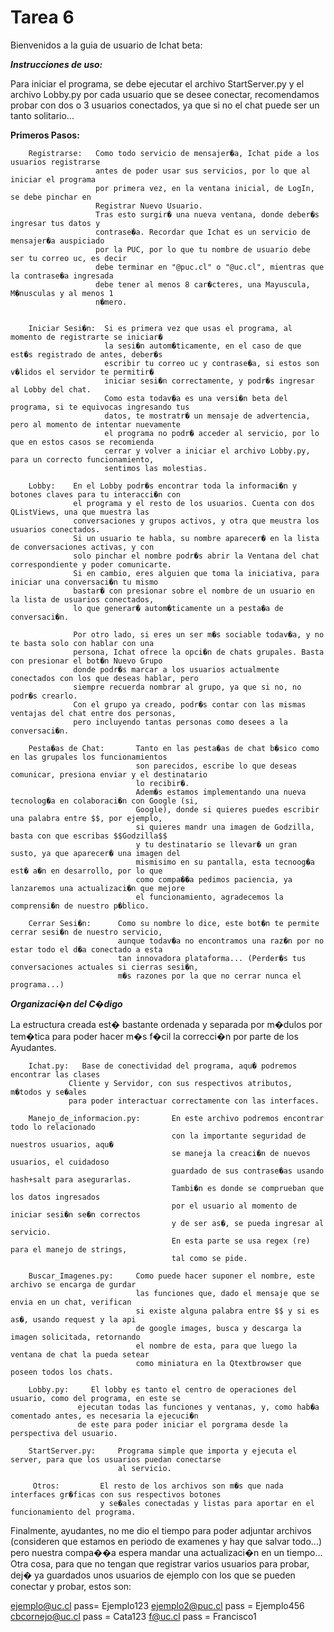 Tarea 6
==========

Bienvenidos a la guia de usuario de Ichat beta:


***Instrucciones de uso:***

Para iniciar el programa, se debe ejecutar el archivo StartServer.py y el archivo Lobby.py por cada
usuario que se desee conectar, recomendamos probar con dos o 3 usuarios conectados, ya que si no
el chat puede ser un tanto solitario...

**Primeros Pasos:**


        Registrarse:   Como todo servicio de mensajer�a, Ichat pide a los usuarios registrarse
                       antes de poder usar sus servicios, por lo que al iniciar el programa
                       por primera vez, en la ventana inicial, de LogIn, se debe pinchar en
                       Registrar Nuevo Usuario.
                       Tras esto surgir� una nueva ventana, donde deber�s ingresar tus datos y
                       contrase�a. Recordar que Ichat es un servicio de mensajer�a auspiciado
                       por la PUC, por lo que tu nombre de usuario debe ser tu correo uc, es decir
                       debe terminar en "@puc.cl" o "@uc.cl", mientras que la contrase�a ingresada
                       debe tener al menos 8 car�cteres, una Mayuscula, M�nusculas y al menos 1
                       n�mero.


        Iniciar Sesi�n:  Si es primera vez que usas el programa, al momento de registrarte se iniciar�
                         la sesi�n autom�ticamente, en el caso de que est�s registrado de antes, deber�s
                         escribir tu correo uc y contrase�a, si estos son v�lidos el servidor te permitir�
                         iniciar sesi�n correctamente, y podr�s ingresar al Lobby del chat.
                         Como esta todav�a es una versi�n beta del programa, si te equivocas ingresando tus
                         datos, te mostratr� un mensaje de advertencia, pero al momento de intentar nuevamente
                         el programa no podr� acceder al servicio, por lo que en estos casos se recomienda
                         cerrar y volver a iniciar el archivo Lobby.py, para un correcto funcionamiento,
                         sentimos las molestias.

        Lobby:    En el Lobby podr�s encontrar toda la informaci�n y botones claves para tu interacci�n con
                  el programa y el resto de los usuarios. Cuenta con dos QListViews, una que muestra las
                  conversaciones y grupos activos, y otra que meustra los usuarios conectados.
                  Si un usuario te habla, su nombre aparecer� en la lista de conversaciones activas, y con
                  solo pinchar el nombre podr�s abrir la Ventana del chat correspondiente y poder comunicarte.
                  Si en cambio, eres alguien que toma la iniciativa, para iniciar una conversaci�n tu mismo
                  bastar� con presionar sobre el nombre de un usuario en la lista de usuarios conectados,
                  lo que generar� autom�ticamente un a pesta�a de conversaci�n.

                  Por otro lado, si eres un ser m�s sociable todav�a, y no te basta solo con hablar con una
                  persona, Ichat ofrece la opci�n de chats grupales. Basta con presionar el bot�n Nuevo Grupo
                  donde podr�s marcar a los usuarios actualmente conectados con los que deseas hablar, pero
                  siempre recuerda nombrar al grupo, ya que si no, no podr�s crearlo.
                  Con el grupo ya creado, podr�s contar con las mismas ventajas del chat entre dos personas,
                  pero incluyendo tantas personas como desees a la conversaci�n.

        Pesta�as de Chat:       Tanto en las pesta�as de chat b�sico como en las grupales los funcionamientos
                                son parecidos, escribe lo que deseas comunicar, presiona enviar y el destinatario
                                lo recibir�.
                                Adem�s estamos implementando una nueva tecnolog�a en colaboraci�n con Google (si,
                                Google), donde si quieres puedes escribir una palabra entre $$, por ejemplo,
                                si quieres mandr una imagen de Godzilla, basta con que escribas $$Godzilla$$
                                y tu destinatario se llevar� un gran susto, ya que aparecer� una imagen del
                                mismisimo en su pantalla, esta tecnoog�a est� a�n en desarrollo, por lo que
                                como compa��a pedimos paciencia, ya lanzaremos una actualizaci�n que mejore
                                el funcionamiento, agradecemos la comprensi�n de nuestro p�blico.

        Cerrar Sesi�n:      Como su nombre lo dice, este bot�n te permite cerrar sesi�n de nuestro servicio,
                            aunque todav�a no encontramos una raz�n por no estar todo el d�a conectado a esta
                            tan innovadora plataforma... (Perder�s tus conversaciones actuales si cierras sesi�n,
                            m�s razones por la que no cerrar nunca el programa...)


***Organizaci�n del C�digo***

La estructura creada est� bastante ordenada y separada por m�dulos por tem�tica para poder
hacer m�s f�cil la correcci�n por parte de los Ayudantes.


        Ichat.py:   Base de conectividad del programa, aqu� podremos encontrar las clases
                 Cliente y Servidor, con sus respectivos atributos, m�todos y se�ales
                 para poder interactuar correctamente con las interfaces.

        Manejo_de_informacion.py:       En este archivo podremos encontrar todo lo relacionado
                                        con la importante seguridad de nuestros usuarios, aqu�
                                        se maneja la creaci�n de nuevos usuarios, el cuidadoso
                                        guardado de sus contrase�as usando hash+salt para asegurarlas.
                                        Tambi�n es donde se comprueban que los datos ingresados
                                        por el usuario al momento de iniciar sesi�n se�n correctos
                                        y de ser as�, se pueda ingresar al servicio.
                                        En esta parte se usa regex (re) para el manejo de strings,
                                        tal como se pide.

        Buscar_Imagenes.py:     Como puede hacer suponer el nombre, este archivo se encarga de gurdar
                                las funciones que, dado el mensaje que se envia en un chat, verifican
                                si existe alguna palabra entre $$ y si es as�, usando request y la api
                                de google images, busca y descarga la imagen solicitada, retornando
                                el nombre de esta, para que luego la ventana de chat la pueda setear
                                como miniatura en la Qtextbrowser que poseen todos los chats.

        Lobby.py:     El lobby es tanto el centro de operaciones del usuario, como del programa, en este se
                   ejecutan todas las funciones y ventanas, y, como hab�a comentado antes, es necesaria la ejecuci�n
                   de este para poder iniciar el porgrama desde la perspectiva del usuario.

        StartServer.py:     Programa simple que importa y ejecuta el server, para que los usuarios puedan conectarse
                            al servicio.

         Otros:         El resto de los archivos son m�s que nada interfaces gr�ficas con sus respectivos botones
                        y se�ales conectadas y listas para aportar en el funcionamiento del programa.

Finalmente, ayudantes, no me dio el tiempo para poder adjuntar archivos (consideren que estamos en periodo de examenes
y hay que salvar todo...) pero nuestra compa��a espera mandar una actualizaci�n en un tiempo...
Otra cosa, para que no tengan que registrar varios usuarios para probar, dej� ya guardados unos usuarios de ejemplo
con los que se pueden conectar y probar, estos son:

ejemplo@uc.cl pass= Ejemplo123
ejemplo2@puc.cl pass = Ejemplo456
cbcornejo@uc.cl pass = Cata123
f@uc.cl pass = Francisco1
